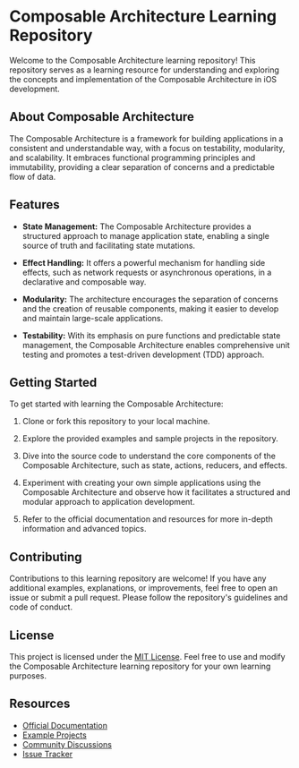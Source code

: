 # Composable Architecture Learning Repository

Welcome to the Composable Architecture learning repository! This repository serves as a learning resource for understanding and exploring the concepts and implementation of the Composable Architecture in iOS development.

## About Composable Architecture

The Composable Architecture is a framework for building applications in a consistent and understandable way, with a focus on testability, modularity, and scalability. It embraces functional programming principles and immutability, providing a clear separation of concerns and a predictable flow of data.

## Features

- **State Management:** The Composable Architecture provides a structured approach to manage application state, enabling a single source of truth and facilitating state mutations.

- **Effect Handling:** It offers a powerful mechanism for handling side effects, such as network requests or asynchronous operations, in a declarative and composable way.

- **Modularity:** The architecture encourages the separation of concerns and the creation of reusable components, making it easier to develop and maintain large-scale applications.

- **Testability:** With its emphasis on pure functions and predictable state management, the Composable Architecture enables comprehensive unit testing and promotes a test-driven development (TDD) approach.

## Getting Started

To get started with learning the Composable Architecture:

1. Clone or fork this repository to your local machine.

2. Explore the provided examples and sample projects in the repository.

3. Dive into the source code to understand the core components of the Composable Architecture, such as state, actions, reducers, and effects.

4. Experiment with creating your own simple applications using the Composable Architecture and observe how it facilitates a structured and modular approach to application development.

5. Refer to the official documentation and resources for more in-depth information and advanced topics.

## Contributing

Contributions to this learning repository are welcome! If you have any additional examples, explanations, or improvements, feel free to open an issue or submit a pull request. Please follow the repository's guidelines and code of conduct.

## License

This project is licensed under the [MIT License](https://opensource.org/licenses/MIT). Feel free to use and modify the Composable Architecture learning repository for your own learning purposes.

## Resources

- [Official Documentation](https://github.com/your-repository/composable-architecture/wiki)
- [Example Projects](https://github.com/your-repository/composable-architecture/tree/main/Examples)
- [Community Discussions](https://github.com/your-repository/composable-architecture/discussions)
- [Issue Tracker](https://github.com/your-repository/composable-architecture/issues)
